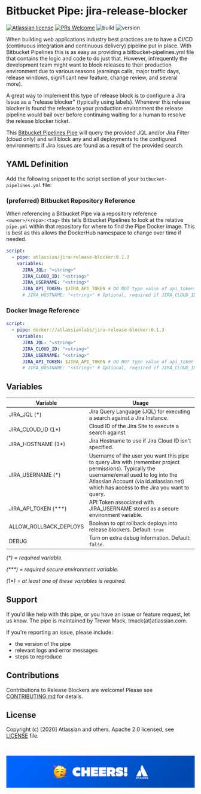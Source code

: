 # Bitbucket Pipe: jira-release-blocker
[![Atlassian license](https://img.shields.io/badge/license-Apache%202.0-blue.svg?style=flat-square)](LICENSE) [![PRs Welcome](https://img.shields.io/badge/PRs-welcome-brightgreen.svg?style=flat-square)](CONTRIBUTING.md) ![build](https://img.shields.io/bitbucket/pipelines/atlassian/jira-release-blocker) ![version](https://img.shields.io/docker/v/atlassianlabs/jira-release-blocker?sort=semver)

When building web applications industry best practices are to have a CI/CD (continuous integration and continuous delivery) pipeline put in place. With Bitbucket Pipelines this is as easy as providing a bitbucket-pipelines.yml file that contains the logic and code to do just that. However, infrequently the development team might want to block releases to their production environment due to various reasons (earnings calls, major traffic days, release windows, significant new feature, change review, and several more).

A great way to implement this type of release block is to configure a Jira Issue as a "release blocker" (typically using labels). Whenever this release blocker is found the release to your production environment the release pipeline would bail over before continuing waiting for a human to resolve the release blocker ticket.

This [Bitbucket Pipelines Pipe](https://bitbucket.org/product/features/pipelines/integrations) will query the provided JQL and/or Jira Filter (cloud only) and will block any and all deployments to the configured environments if Jira Issues are found as a result of the provided search.

## YAML Definition
Add the following snippet to the script section of your `bitbucket-pipelines.yml` file:

### (preferred) Bitbucket Repository Reference

When referencing a Bitbucket Pipe via a repository reference `<owner>/<repo>:<tag>` this tells Bitbucket Pipelines to look at the relative `pipe.yml` within that repository for where to find the Pipe Docker image. This is best as this allows the DockerHub namespace to change over time if needed.

```yaml
script:
  - pipe: atlassian/jira-release-blocker:0.1.3
    variables:
      JIRA_JQL: "<string>"
      JIRA_CLOUD_ID: "<string>"
      JIRA_USERNAME: "<string>"
      JIRA_API_TOKEN: $JIRA_API_TOKEN # DO NOT type value of api_token here, instead store as "secure" environment variable in pipelines settings
      # JIRA_HOSTNAME: "<string>" # Optional, required if JIRA_CLOUD_ID not specified
```

### Docker Image Reference

```yaml
script:
  - pipe: docker://atlassianlabs/jira-release-blocker:0.1.3
    variables:
      JIRA_JQL: "<string>"
      JIRA_CLOUD_ID: "<string>"
      JIRA_USERNAME: "<string>"
      JIRA_API_TOKEN: $JIRA_API_TOKEN # DO NOT type value of api_token here, instead store as "secure" environment variable in pipelines settings
      # JIRA_HOSTNAME: "<string>" # Optional, required if JIRA_CLOUD_ID not specified
```

## Variables

| Variable               | Usage                                                                        |
| ---------------------- | ---------------------------------------------------------------------------- |
| JIRA_JQL (*)           | Jira Query Language (JQL) for executing a search against a Jira Instance.    |
| JIRA_CLOUD_ID (1*)     | Cloud ID of the Jira Site to execute a search against.                       |
| JIRA_HOSTNAME (1*)     | Jira Hostname to use if Jira Cloud ID isn't specified.                       |
| JIRA_USERNAME (*)      | Username of the user you want this pipe to query Jira with (remember project permissions). Typically the username/email used to log into the Atlassian Account (via id.atlassian.net) which has access to the Jira you want to query.                        |
| JIRA_API_TOKEN (***)   | API Token associated with JIRA_USERNAME stored as a secure environment variable. |
| ALLOW_ROLLBACK_DEPLOYS | Boolean to opt rollback deploys into release blockers. Default: `true`           |
| DEBUG                  | Turn on extra debug information. Default: `false`.                               |

_(*) = required variable._

_(***) = required secure environment variable._

_(1*) = at least one of these variables is required._

## Support
If you'd like help with this pipe, or you have an issue or feature request, let us know.
The pipe is maintained by Trevor Mack, tmack(at)atlassian.com.

If you're reporting an issue, please include:

- the version of the pipe
- relevant logs and error messages
- steps to reproduce

## Contributions

Contributions to Release Blockers are welcome! Please see [CONTRIBUTING.md](CONTRIBUTING.md) for details. 

## License

Copyright (c) [2020] Atlassian and others.
Apache 2.0 licensed, see [LICENSE](LICENSE) file.

<br/>

[![With â¤ï¸ from Atlassian](https://raw.githubusercontent.com/atlassian-internal/oss-assets/master/banner-cheers.png)](https://www.atlassian.com)